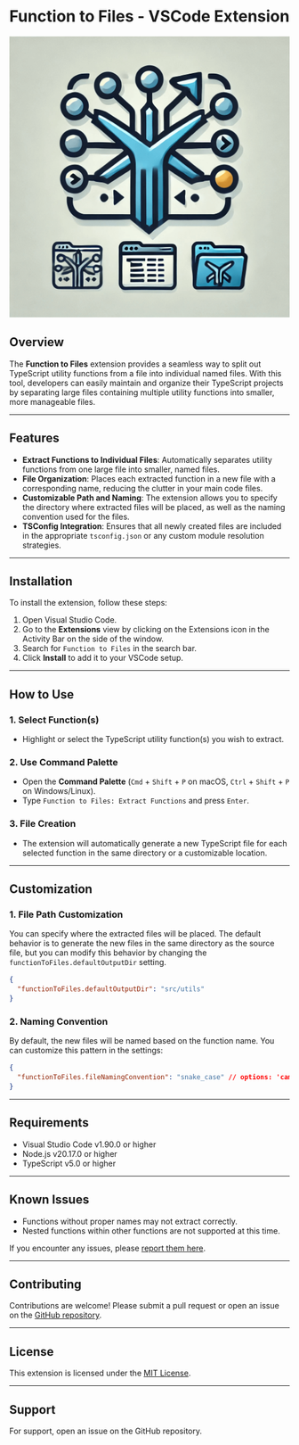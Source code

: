 # Function to Files - VSCode Extension

![Logo](./functions-to-files.png)

## Overview

The **Function to Files** extension provides a seamless way to split out TypeScript utility functions from a file into individual named files. With this tool, developers can easily maintain and organize their TypeScript projects by separating large files containing multiple utility functions into smaller, more manageable files.

---

## Features

- **Extract Functions to Individual Files**: Automatically separates utility functions from one large file into smaller, named files.
- **File Organization**: Places each extracted function in a new file with a corresponding name, reducing the clutter in your main code files.
- **Customizable Path and Naming**: The extension allows you to specify the directory where extracted files will be placed, as well as the naming convention used for the files.
- **TSConfig Integration**: Ensures that all newly created files are included in the appropriate `tsconfig.json` or any custom module resolution strategies.

---

## Installation

To install the extension, follow these steps:

1. Open Visual Studio Code.
2. Go to the **Extensions** view by clicking on the Extensions icon in the Activity Bar on the side of the window.
3. Search for `Function to Files` in the search bar.
4. Click **Install** to add it to your VSCode setup.

---

## How to Use

### 1. Select Function(s)

- Highlight or select the TypeScript utility function(s) you wish to extract.
  
### 2. Use Command Palette

- Open the **Command Palette** (`Cmd` + `Shift` + `P` on macOS, `Ctrl` + `Shift` + `P` on Windows/Linux).
- Type `Function to Files: Extract Functions` and press `Enter`.

### 3. File Creation

- The extension will automatically generate a new TypeScript file for each selected function in the same directory or a customizable location.

---

## Customization

### 1. File Path Customization

You can specify where the extracted files will be placed. The default behavior is to generate the new files in the same directory as the source file, but you can modify this behavior by changing the `functionToFiles.defaultOutputDir` setting.

```json
{
  "functionToFiles.defaultOutputDir": "src/utils"
}
```

### 2. Naming Convention

By default, the new files will be named based on the function name. You can customize this pattern in the settings:

```json
{
  "functionToFiles.fileNamingConvention": "snake_case" // options: 'camelCase', 'PascalCase', 'snake_case'
}
```

---

## Requirements

- Visual Studio Code v1.90.0 or higher
- Node.js v20.17.0 or higher
- TypeScript v5.0 or higher

---

## Known Issues

- Functions without proper names may not extract correctly.
- Nested functions within other functions are not supported at this time.

If you encounter any issues, please [report them here](https://github.com/dankreiger/functions-to-files/issues).

---

## Contributing

Contributions are welcome! Please submit a pull request or open an issue on the [GitHub repository](https://github.com/dankreiger/functions-to-files).

---

## License

This extension is licensed under the [MIT License](LICENSE).

---

## Support

For support, open an issue on the GitHub repository.

